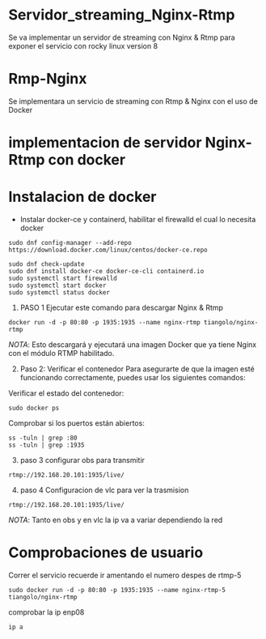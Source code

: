 # Servidor_streaming_Nginx-Rtmp
Se va implementar un servidor de streaming con Nginx & Rtmp  para exponer el servicio con rocky linux version 8
# Rmp-Nginx
Se implementara un servicio de streaming con Rtmp & Nginx con el uso de Docker

# implementacion de servidor Nginx-Rtmp con docker 

# Instalacion de docker 
- Instalar docker-ce y containerd, habilitar el firewalld el cual lo necesita docker
```
sudo dnf config-manager --add-repo https://download.docker.com/linux/centos/docker-ce.repo

sudo dnf check-update
sudo dnf install docker-ce docker-ce-cli containerd.io
sudo systemctl start firewalld
sudo systemctl start docker
sudo systemctl status docker
```
1. PASO 1 Ejecutar este comando para descargar Nginx & Rtmp
```
docker run -d -p 80:80 -p 1935:1935 --name nginx-rtmp tiangolo/nginx-rtmp
```
_NOTA_: Esto descargará y ejecutará una imagen Docker que ya tiene Nginx con el módulo RTMP habilitado.

2. Paso 2: Verificar el contenedor
Para asegurarte de que la imagen esté funcionando correctamente, puedes usar los siguientes comandos:

Verificar el estado del contenedor:
```
sudo docker ps
```
Comprobar si los puertos están abiertos:
```
ss -tuln | grep :80
ss -tuln | grep :1935
```
3. paso 3 configurar obs para transmitir
```
rtmp://192.168.20.101:1935/live/
```
4. paso 4 Configuracion de vlc para ver la trasmision
```
rtmp://192.168.20.101:1935/live/
```
_NOTA_: Tanto en obs y en vlc la ip va a variar dependiendo la red 

# Comprobaciones de usuario
Correr el servicio recuerde ir amentando el numero despes de rtmp-5
```
sudo docker run -d -p 80:80 -p 1935:1935 --name nginx-rtmp-5 tiangolo/nginx-rtmp
```

comprobar la ip  enp08
```
ip a
```
